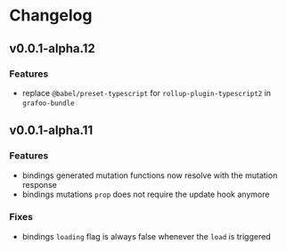 # Changelog

## v0.0.1-alpha.12

### Features

- replace `@babel/preset-typescript` for `rollup-plugin-typescript2` in `grafoo-bundle`

## v0.0.1-alpha.11

### Features

- bindings generated mutation functions now resolve with the mutation response
- bindings mutations `prop` does not require the update hook anymore

### Fixes

- bindings `loading` flag is always false whenever the `load` is triggered
